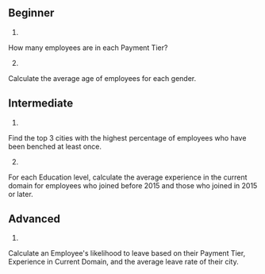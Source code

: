 ## Beginner

1.
How many employees are in each Payment Tier?

2.
Calculate the average age of employees for each
gender.

## Intermediate

1.
Find the top 3 cities with the highest percentage of
employees who have been benched at least once.

2.
For each Education level, calculate the average
experience in the current domain for employees who
joined before 2015 and those who joined in 2015 or
later.

## Advanced

1.
Calculate an Employee's likelihood to leave based
on their Payment Tier, Experience in Current Domain,
and the average leave rate of their city.
